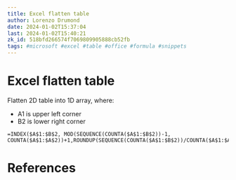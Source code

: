 ```yaml
---
title: Excel flatten table
author: Lorenzo Drumond
date: 2024-01-02T15:37:04
last: 2024-01-02T15:40:21
zk_id: 518bfd266574f7069809905888cb52fb
tags: #microsoft #excel #table #office #formula #snippets
---
```



# Excel flatten table
Flatten 2D table into 1D array, where:
- A1 is upper left corner
- B2 is lower right corner

```excel
=INDEX($A$1:$B$2, MOD(SEQUENCE(COUNTA($A$1:$B$2))-1, COUNTA($A$1:$A$2))+1,ROUNDUP(SEQUENCE(COUNTA($A$1:$B$2))/COUNTA($A$1:$A$2),0))
```

# References
